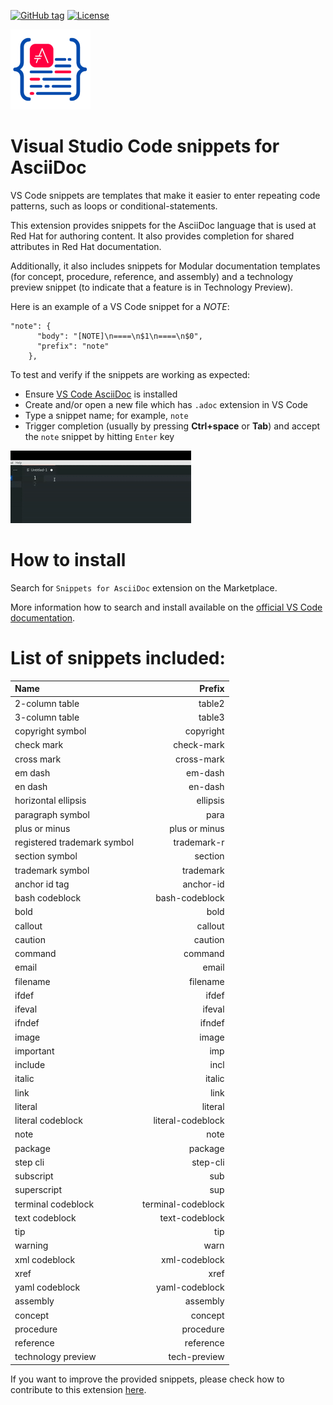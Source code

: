 [![GitHub tag](https://img.shields.io/github/tag/abhatt-rh/asciidoc_vscode_snippets.svg)]()
[![License](https://img.shields.io/badge/license-Apache%202-blue.svg)]()

![](images/icon_128x128.png)

# Visual Studio Code snippets for AsciiDoc

VS Code snippets are templates that make it easier to enter repeating code patterns, such as loops or conditional-statements.

This extension provides snippets for the AsciiDoc language that is used at Red Hat for authoring content. It also provides completion for shared attributes in Red Hat documentation.

Additionally, it also includes snippets for Modular documentation templates (for concept, procedure, reference, and assembly) and a technology preview snippet (to indicate that a feature is in Technology Preview).

Here is an example of a VS Code snippet for a *NOTE*:

```
"note": {
      "body": "[NOTE]\n====\n$1\n====\n$0",
      "prefix": "note"
    },
```

To test and verify if the snippets are working as expected:

* Ensure [VS Code AsciiDoc](https://marketplace.visualstudio.com/items?itemName=asciidoctor.asciidoctor-vscode) is installed
* Create and/or open a new file which has `.adoc` extension in VS Code
* Type a snippet name; for example, `note`
* Trigger completion (usually by pressing **Ctrl+space** or **Tab**) and accept the `note` snippet by hitting `Enter` key

![create a new file, start typing note , call completion with tab or Ctrl+space then accept the completion, it inserts the full content for a note](images/note_snippet_vscode.gif)

# How to install

Search for `Snippets for AsciiDoc` extension on the Marketplace.

More information how to search and install available on the [official VS Code documentation](https://code.visualstudio.com/docs/editor/extension-marketplace).

# List of snippets included:

| Name	      		 	     | Prefix        	|
| :---        		 	     |     	---:     	|
| 2-column table     	     | table2        	|
| 3-column table   	 	     | table3        	|
| copyright symbol   	     | copyright     	|
| check mark           	     | check-mark     	|
| cross mark			 	 | cross-mark 		|
| em dash   		 	     | em-dash       	|
| en dash   		 	     | en-dash       	|
| horizontal ellipsis	     | ellipsis      	|
| paragraph symbol 	 	     | para          	|
| plus or minus     		 | plus or minus 	|
| registered trademark symbol| trademark-r   	|
| section symbol   			 | section       	|
| trademark symbol   		 | trademark     	|
| anchor id tag   			 | anchor-id     	|
| bash codeblock   			 | bash-codeblock	|
| bold   					 | bold          	|
| callout   				 | callout       	|
| caution   				 | caution      	|
| command      				 | command      	|
| email   				 	 | email         	|
| filename   				 | filename      	|
| ifdef   				     | ifdef        	|
| ifeval   				 	 | ifeval        	|
| ifndef   				 	 | ifndef        	|
| image   				 	 | image         	|
| important   				 | imp           	|
| include   				 | incl         	|
| italic   				  	 | italic        	|
| link   				 	 | link          	|
| literal   				 | literal       	|
| literal codeblock   		 | literal-codeblock|
| note   				 	 | note        		|
| package   				 | package        	|
| step cli   				 | step-cli        	|
| subscript   				 | sub        		|
| superscript   			 | sup        		|
| terminal codeblock	 	 | terminal-codeblock|
| text codeblock   		 	 | text-codeblock	|
| tip   				 	 | tip        		|
| warning   				 | warn        		|
| xml codeblock   			 | xml-codeblock    |
| xref   				     | xref        		|
| yaml codeblock   			 | yaml-codeblock   |
| assembly   			 | assembly   |
| concept   			 | concept   |
| procedure   			 | procedure   |
| reference   			 | reference   |
| technology preview   			 | tech-preview   |

If you want to improve the provided snippets, please check how to contribute to this extension [here](Contributing.md#how-to-provide-more-snippets).
